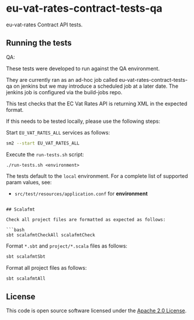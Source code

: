 # eu-vat-rates-contract-tests-qa

eu-vat-rates Contract API tests.

## Running the tests

QA:

These tests were developed to run against the QA environment. 

They are currently ran as an ad-hoc job called eu-vat-rates-contract-tests-qa on jenkins but we may introduce a 
scheduled job at a later date. The jenkins job is configured via the build-jobs repo.

This test checks that the EC Vat Rates API is returning XML in the expected format. 

If this needs to be tested locally, please use the following steps:

Start `EU_VAT_RATES_ALL` services as follows:

```bash
sm2 --start EU_VAT_RATES_ALL
```

Execute the `run-tests.sh` script:

`./run-tests.sh <environment>`

The tests default to the `local` environment.  For a complete list of supported param values, see:
- `src/test/resources/application.conf` for **environment**
```

## Scalafmt

Check all project files are formatted as expected as follows:

```bash
sbt scalafmtCheckAll scalafmtCheck
```

Format `*.sbt` and `project/*.scala` files as follows:

```bash
sbt scalafmtSbt
```

Format all project files as follows:

```bash
sbt scalafmtAll
```

## License

This code is open source software licensed under the [Apache 2.0 License]("http://www.apache.org/licenses/LICENSE-2.0.html").
